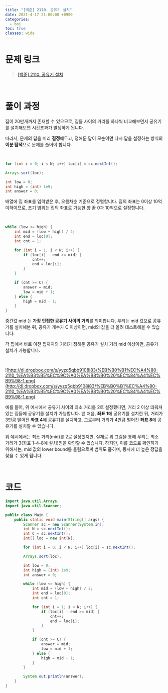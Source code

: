 ```yaml
---
title: "[백준] 2110. 공유기 설치"
date: 2021-4-17 21:00:00 +0900
categories:
  - boj
toc: true
classes: wide
---
```


# 문제 링크

> [[백준] 2110. 공유기 설치](https://www.acmicpc.net/problem/2110)

<br>

# 풀이 과정

집이 20만개까지 존재할 수 있으므로, 집들 사이의 거리를 하나씩 비교해보면서 공유기를 설치해보면 시간초과가 발생하게 됩니다.

따라서, 문제의 답을 미리 **결정**해두고, 정해둔 답이 모순이면 다시 답을 설정하는 방식의 **이분 탐색**으로 문제를 풀어야 합니다.

<br>

```java
for (int i = 0; i < N; i++) loc[i] = sc.nextInt();

Arrays.sort(loc);

int low = 0;
int high = (int) 1e9;
int answer = 0;
```

배열에 집 좌표를 입력받은 후, 오름차순 기준으로 정렬합니다. 집의 좌표는 0이상 10억 이하이므로, 초기 범위는 집의 좌표로 가능한 양 끝 0과 10억으로 설정합니다.

<br>

```java
while (low <= high) {
    int mid = (low + high) / 2;
    int end = loc[0];
    int cnt = 1;

    for (int i = 1; i < N; i++) {
        if (loc[i] - end >= mid) {
            cnt++;
            end = loc[i];
        }
    }

    if (cnt >= C) {
        answer = mid;
        low = mid + 1;
    } else {
        high = mid - 1;
    }
}
```

중간값 mid 는 **가장 인접한 공유기 사이의 거리**를 의미합니다. 우리는 mid 값으로 공유기를 설치해본 뒤, 공유기 개수가 C 이상이면, mid의 값을 더 올려 테스트해볼 수 있습니다.

각 집에서 바로 이전 집까지의 거리가 정해둔 공유기 설치 거리 mid 이상이면, 공유기 설치가 가능합니다.

<br>

![http://dl.dropbox.com/s/yyzq5qbb9108i83/%EB%B0%B1%EC%A4%80-2110_%EA%B3%B5%EC%9C%A0%EA%B8%B0%20%EC%84%A4%EC%B9%98-1.png](http://dl.dropbox.com/s/yyzq5qbb9108i83/%EB%B0%B1%EC%A4%80-2110_%EA%B3%B5%EC%9C%A0%EA%B8%B0%20%EC%84%A4%EC%B9%98-1.png)

예를 들어, 위 예시에서 공유기 사이의 최소 거리를 2로 설정했다면, 거리 2 이상 띄워져 있는 집들에 공유기를 설치가 가능합니다. 맨 처음, **좌표 1**에 공유기를 설치한 뒤, 거리가 3만큼 떨어진 **좌표 4**에 공유기를 설치하고, 그로부터 거리가 4만큼 떨어진 **좌표 8**에 공유기를 설치할 수 있습니다.

위 예시에서는 최소 거리(mid)를 2로 설정했지만, 실제로 위 그림을 통해 우리는 최소 거리가 3(좌표 1-4-8에 설치)임을 확인할 수 있습니다. 하지만, 이를 코드로 확인하기 위해서는, mid 값의 lower bound를 올림으로써 범위도 좁히며, 동시에 더 높은 정답을 찾을 수 있게 됩니다.

<br>

# 코드

```java
import java.util.Arrays;
import java.util.Scanner;

public class Main {
    public static void main(String[] args) {
        Scanner sc = new Scanner(System.in);
        int N = sc.nextInt();
        int C = sc.nextInt();
        int[] loc = new int[N];

        for (int i = 0; i < N; i++) loc[i] = sc.nextInt();

        Arrays.sort(loc);

        int low = 0;
        int high = (int) 1e9;
        int answer = 0;

        while (low <= high) {
            int mid = (low + high) / 2;
            int end = loc[0];
            int cnt = 1;

            for (int i = 1; i < N; i++) {
                if (loc[i] - end >= mid) {
                    cnt++;
                    end = loc[i];
                }
            }

            if (cnt >= C) {
                answer = mid;
                low = mid + 1;
            } else {
                high = mid - 1;
            }
        }

        System.out.println(answer);
    }
}
```